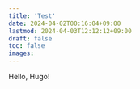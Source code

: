 ```yaml
---
title: 'Test'
date: 2024-04-02T00:16:04+09:00
lastmod: 2024-04-03T12:12:12+09:00
draft: false
toc: false
images:
---
```




Hello, Hugo!
